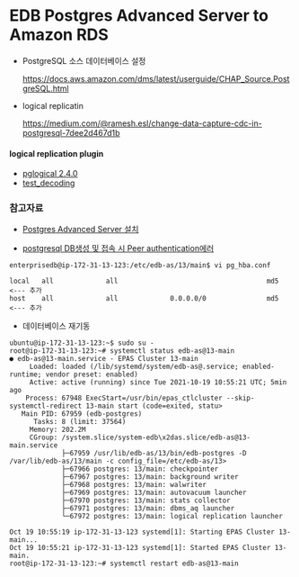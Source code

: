 # EDB Postgres Advanced Server to Amazon RDS


* PostgreSQL 소스 데이터베이스 설정

  https://docs.aws.amazon.com/dms/latest/userguide/CHAP_Source.PostgreSQL.html

* logical replicatin

  https://medium.com/@ramesh.esl/change-data-capture-cdc-in-postgresql-7dee2d467d1b
  
#### logical replication plugin ####  
* [pglogical 2.4.0](https://www.postgresql.org/about/news/pglogical-240-now-available-2284/)
* [test_decoding](https://www.enterprisedb.com/edb-docs/d/postgresql/reference/manual/11.7/test-decoding.html)



### 참고자료 ###

* [Postgres Advanced Server 설치](https://www.enterprisedb.com/edb-docs/static/docs/epas/12/EDB_Postgres_Advanced_Server_Installation_Guide_Linux_v12.pdf)

* [postgresql DB생성 및 접속 시 Peer authentication에러](https://zipeya.tistory.com/entry/postgresql-DB%EC%83%9D%EC%84%B1-%EB%B0%8F-%EC%A0%91%EC%86%8D-%EC%8B%9C-Peer-authentication%EC%97%90%EB%9F%AC-%EB%B0%9C%EC%83%9D-%EC%8B%9C-%ED%95%B4%EC%95%BC%ED%95%A0-%EA%B2%83)
```
enterprisedb@ip-172-31-13-123:/etc/edb-as/13/main$ vi pg_hba.conf

local   all             all                                     md5      <--- 추가
host    all             all             0.0.0.0/0               md5      <--- 추가
```


* 데이터베이스 재기동

```
ubuntu@ip-172-31-13-123:~$ sudo su -
root@ip-172-31-13-123:~# systemctl status edb-as@13-main
● edb-as@13-main.service - EPAS Cluster 13-main
     Loaded: loaded (/lib/systemd/system/edb-as@.service; enabled-runtime; vendor preset: enabled)
     Active: active (running) since Tue 2021-10-19 10:55:21 UTC; 5min ago
    Process: 67948 ExecStart=/usr/bin/epas_ctlcluster --skip-systemctl-redirect 13-main start (code=exited, statu>
   Main PID: 67959 (edb-postgres)
      Tasks: 8 (limit: 37564)
     Memory: 202.2M
     CGroup: /system.slice/system-edb\x2das.slice/edb-as@13-main.service
             ├─67959 /usr/lib/edb-as/13/bin/edb-postgres -D /var/lib/edb-as/13/main -c config_file=/etc/edb-as/13>
             ├─67966 postgres: 13/main: checkpointer
             ├─67967 postgres: 13/main: background writer
             ├─67968 postgres: 13/main: walwriter
             ├─67969 postgres: 13/main: autovacuum launcher
             ├─67970 postgres: 13/main: stats collector
             ├─67971 postgres: 13/main: dbms_aq launcher
             └─67972 postgres: 13/main: logical replication launcher

Oct 19 10:55:19 ip-172-31-13-123 systemd[1]: Starting EPAS Cluster 13-main...
Oct 19 10:55:21 ip-172-31-13-123 systemd[1]: Started EPAS Cluster 13-main.
root@ip-172-31-13-123:~# systemctl restart edb-as@13-main
```

